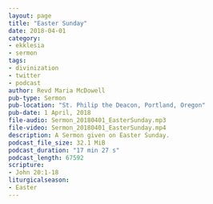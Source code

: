 ```yaml
---
layout: page
title: "Easter Sunday"
date: 2018-04-01
category:
- ekklesia
- sermon
tags:
- divinization
- twitter
- podcast
author: Revd Maria McDowell
pub-type: Sermon
pub-location: "St. Philip the Deacon, Portland, Oregon"
pub-date: 1 April, 2018
file-audio: Sermon_20180401_EasterSunday.mp3
file-video: Sermon_20180401_EasterSunday.mp4
description: A Sermon given on Easter Sunday.
podcast_file_size: 32.1 MiB
podcast_duration: "17 min 27 s"
podcast_length: 67592
scripture:
- John 20:1-18
liturgicalseason:
- Easter
---
```

